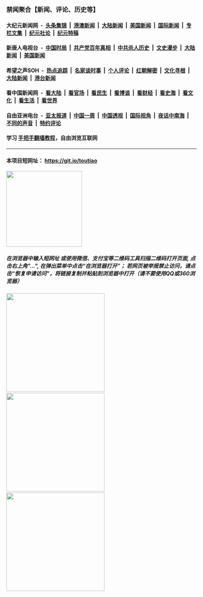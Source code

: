 ### 禁闻聚合【新闻、评论、历史等】

#### 大纪元新闻网 &nbsp;-&nbsp; [头条集锦](indexes/E头条集锦.md?t=02291232) &nbsp;|&nbsp; [港澳新闻](indexes/E港澳新闻.md?t=02291232)  &nbsp;|&nbsp; [大陆新闻](indexes/E大陆新闻.md?t=02291232) &nbsp;|&nbsp; [美国新闻](indexes/E美国新闻.md?t=02291232) &nbsp;|&nbsp; [国际新闻](indexes/E国际新闻.md?t=02291232) &nbsp;|&nbsp; [专栏文集](indexes/E专栏文集.md?t=02291232) &nbsp;|&nbsp; [纪元社论](indexes/E纪元社论.md?t=02291232) &nbsp;|&nbsp; [纪元特稿](indexes/E纪元特稿.md?t=02291232) 

#### 新唐人电视台 &nbsp;-&nbsp; [中国时局](indexes/N中国时局.md?t=02291232) &nbsp;|&nbsp; [共产党百年真相](indexes/N共产党百年真相.md?t=02291232) &nbsp;|&nbsp; [中共杀人历史](indexes/N中共杀人历史.md?t=02291232) &nbsp;|&nbsp; [文史漫步](indexes/N文史漫步.md?t=02291232) &nbsp;|&nbsp; [大陆新闻](indexes/N大陆新闻.md?t=02291232) &nbsp;|&nbsp; [美国新闻](indexes/N美国新闻.md?t=02291232)

#### 希望之声SOH &nbsp;-&nbsp; [热点追踪](indexes/H热点追踪.md?t=02291232) &nbsp;|&nbsp; [名家谈时事](indexes/H名家谈时事.md?t=02291232) &nbsp;|&nbsp; [个人评论](indexes/H个人评论.md?t=02291232)  &nbsp;|&nbsp; [红朝解密](indexes/H红朝解密.md?t=02291232) &nbsp;|&nbsp; [文化寻根](indexes/H文化寻根.md?t=02291232) &nbsp;|&nbsp; [大陆新闻](indexes/H大陆新闻.md?t=02291232) &nbsp;|&nbsp; [港台新闻](indexes/H港台新闻.md?t=02291232)

#### 看中国新闻网 &nbsp;-&nbsp; [看大陆](indexes/S看大陆.md?t=02291232) &nbsp;|&nbsp; [看官场](indexes/S看官场.md?t=02291232) &nbsp;|&nbsp; [看民生](indexes/S看民生.md?t=02291232)  &nbsp;|&nbsp; [看博谈](indexes/S看博谈.md?t=02291232) &nbsp;|&nbsp; [看财经](indexes/S看财经.md?t=02291232) &nbsp;|&nbsp; [看史海](indexes/S看史海.md?t=02291232) &nbsp;|&nbsp; [看文化](indexes/S看文化.md?t=02291232) &nbsp;|&nbsp; [看生活](indexes/S看生活.md?t=02291232) &nbsp;|&nbsp; [看世界](indexes/S看世界.md?t=02291232)

#### 自由亚洲电台 &nbsp;-&nbsp; [亚太报道](indexes/R亚太报道.md?t=02291232) &nbsp;|&nbsp; [中国一周](indexes/R中国一周.md?t=02291232) &nbsp;|&nbsp; [中国透视](indexes/R中国透视.md?t=02291232)  &nbsp;|&nbsp; [国际视角](indexes/R国际视角.md?t=02291232) &nbsp;|&nbsp; [夜话中南海](indexes/R夜话中南海.md?t=02291232) &nbsp;|&nbsp; [不同的声音](indexes/R不同的声音.md?t=02291232) &nbsp;|&nbsp; [特约评论](indexes/R特约评论.md?t=02291232)

#### 学习 [手把手翻墙教程](https://github.com/gfw-breaker/guides/wiki)，自由浏览互联网

----

#### 本项目短网址： https://git.io/toutiao
<img src="https://raw.githubusercontent.com/gfw-breaker/banned-news/master/scripts/img/qr.png" width="200px"/>  

##### 在浏览器中输入短网址 或使用微信、支付宝等二维码工具扫描二维码打开页面, 点击右上角"...", 在弹出菜单中点击“在浏览器打开”； 若网页被举报禁止访问，请点击“恢复申请访问”，将链接复制并粘贴到浏览器中打开（请不要使用QQ或360浏览器）

<img src="https://raw.githubusercontent.com/gfw-breaker/banned-news/master/scripts/img/1.png" width="260px"/> &nbsp; <img src="https://raw.githubusercontent.com/gfw-breaker/banned-news/master/scripts/img/2.png" width="260px"/> &nbsp; <img src="https://raw.githubusercontent.com/gfw-breaker/banned-news/master/scripts/img/3.png" width="260px"/>
